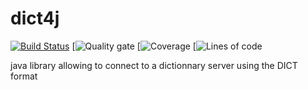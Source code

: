 dict4j
======

[![Build Status](https://travis-ci.org/ysaak/dict4j.svg?branch=master)](https://travis-ci.org/ysaak/dict4j)
[![Quality gate](https://sonarqube.com/api/badges/gate?key=net.java:dict4j)
[![Coverage](https://sonarqube.com/api/badges/measure?key=net.java:dict4j&metric=coverage)
[![Lines of code](https://sonarqube.com/api/badges/measure?key=net.java:dict4j&metric=ncloc)

java library allowing to connect to a dictionnary server using the DICT format